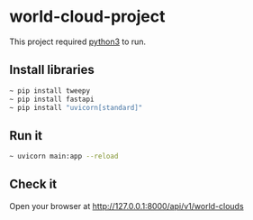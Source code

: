 # world-cloud-project

This project required [python3](https://www.python.org/download/releases/3.0/) to run.

## Install libraries
```sh
~ pip install tweepy
~ pip install fastapi
~ pip install "uvicorn[standard]"
```
## Run it
```sh
~ uvicorn main:app --reload
```
## Check it

Open your browser at http://127.0.0.1:8000/api/v1/world-clouds
